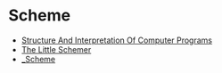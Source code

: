 # Scheme

- [Structure And Interpretation Of Computer Programs](structure-and-interpretation-of-computer-programs/index.md)
- [The Little Schemer](the-little-schemer/index.md)
- [_Scheme](_scheme.md)
